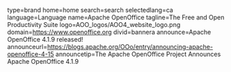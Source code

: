 type=brand
home=home
search=search
selectedlang=ca
language=Language
name=Apache OpenOffice
tagline=The Free and Open Productivity Suite
logo=AOO_logos/AOO4_website_logo.png
domain=https://www.openoffice.org
divid=bannera
announce=Apache OpenOffice 4.1.9 released!
announceurl=https://blogs.apache.org/OOo/entry/announcing-apache-openoffice-4-15
announcetip=The Apache OpenOffice Project Announces Apache OpenOffice 4.1.9
~~~~~~
